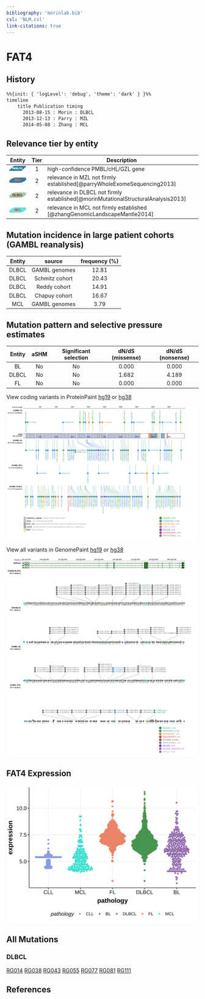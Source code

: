 ```yaml
---
bibliography: 'morinlab.bib'
csl: 'NLM.csl'
link-citations: true
---
```

# FAT4

## History
```mermaid
%%{init: { 'logLevel': 'debug', 'theme': 'dark' } }%%
timeline
    title Publication timing
      2013-08-15 : Morin : DLBCL
      2013-12-13 : Parry : MZL
      2014-05-08 : Zhang : MCL
```

## Relevance tier by entity

|Entity|Tier|Description                              |
|:------:|:----:|-----------------------------------------|
|![PMBL](images/icons/PMBL_tier1.png)|1|high-confidence PMBL/cHL/GZL gene|
|![MZL](images/icons/MZL_tier2.png)|2|relevance in MZL not firmly established[@parryWholeExomeSequencing2013]|
|![DLBCL](images/icons/DLBCL_tier2.png) |2   |relevance in DLBCL not firmly established[@morinMutationalStructuralAnalysis2013]|
|![MCL](images/icons/MCL_tier2.png)   |2   |relevance in MCL not firmly established  [@zhangGenomicLandscapeMantle2014]|

## Mutation incidence in large patient cohorts (GAMBL reanalysis)

|Entity|source        |frequency (%)|
|:------:|:--------------:|:-------------:|
|DLBCL |GAMBL genomes |12.81        |
|DLBCL |Schmitz cohort|20.43        |
|DLBCL |Reddy cohort  |14.91        |
|DLBCL |Chapuy cohort |16.67        |
|MCL   |GAMBL genomes | 3.79        |

## Mutation pattern and selective pressure estimates

|Entity|aSHM|Significant selection|dN/dS (missense)|dN/dS (nonsense)|
|:------:|:----:|:---------------------:|:----------------:|:----------------:|
|BL    |No  |No                   |0.000           |0.000           |
|DLBCL |No  |No                   |1.682           |4.189           |
|FL    |No  |No                   |0.000           |0.000           |




View coding variants in ProteinPaint [hg19](https://morinlab.github.io/LLMPP/GAMBL/FAT4_protein.html)  or [hg38](https://morinlab.github.io/LLMPP/GAMBL/FAT4_protein_hg38.html)

![](images/proteinpaint/FAT4_NM_024582.svg)

View all variants in GenomePaint [hg19](https://morinlab.github.io/LLMPP/GAMBL/FAT4.html)  or [hg38](https://morinlab.github.io/LLMPP/GAMBL/FAT4_hg38.html)

![](images/proteinpaint/FAT4.svg)

## FAT4 Expression
![](images/gene_expression/FAT4_by_pathology.svg)
<!-- ORIGIN: morinMutationalStructuralAnalysis2013 -->
<!-- DLBCL: morinMutationalStructuralAnalysis2013 -->
<!-- MCL: zhangGenomicLandscapeMantle2014 -->
<!-- MZL: parryWholeExomeSequencing2013 -->

## All Mutations

### DLBCL

[RG014](https://www.bcgsc.ca/downloads/morinlab/GAMBL/Morin_2013/RG014.html)
[RG038](https://www.bcgsc.ca/downloads/morinlab/GAMBL/Morin_2013/RG038.html)
[RG043](https://www.bcgsc.ca/downloads/morinlab/GAMBL/Morin_2013/RG043.html)
[RG055](https://www.bcgsc.ca/downloads/morinlab/GAMBL/Morin_2013/RG055.html)
[RG077](https://www.bcgsc.ca/downloads/morinlab/GAMBL/Morin_2013/RG077.html)
[RG081](https://www.bcgsc.ca/downloads/morinlab/GAMBL/Morin_2013/RG081.html)
[RG111](https://www.bcgsc.ca/downloads/morinlab/GAMBL/Morin_2013/RG111.html)

## References
